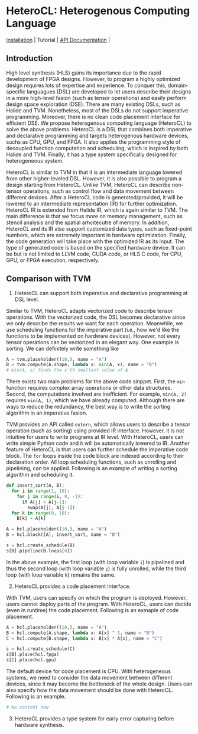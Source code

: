 HeteroCL: Heterogenous Computing Language
=========================================

[Installation](docs#installation-guide) | Tutorial | [API Documentation](docs#python-api) | 

## Introduction

High level synthesis (HLS) gains its importance due to the rapid development of FPGA designs. However, to program a highly optimized design requires lots of expertise and experience. To conquer this, domain-specific languagues (DSL) are developed to let users describe their designs in a more high-level fasion (such as tensor operations) and easily perform design space exploration (DSE). There are many existing DSLs, such as Halide and TVM. Nonetheless, most of the DSLs do not support imperative programming. Moreover, there is no clean code placement interface for efficient DSE. We propose heterogenous computing language (HeteroCL) to solve the above problems. HeteroCL is a DSL that combines both imperative and declarative programming and targets heterogenous hardware devices, suchs as CPU, GPU, and FPGA. It also applies the programming style of decoupled function computation and scheduling, which is inspired by both Halide and TVM. Finally, it has a type system specifically designed for heterogeneous system.

HeteroCL is similar to TVM in that it is an intermediate language lowered from other higher-leveled DSL. However, it is also possible to program a design starting from HeteroCL. Unlike TVM, HeteroCL can describe non-tensor operations, such as control flow and data movement between different devices. After a HeteroCL code is generated/provided, it will be lowered to an intermediate representation (IR) for further optimization. HeteroCL IR is extended from Halide IR, which is again similar to TVM. The main difference is that we focus more on memory management, such as stencil analysis and the spatial arhcitecutre of memory. In addition, HeteroCL and its IR also support customized data types, such as fixed-point numbers, which are extremely important in hardware optimization. Finally, the code generation will take place with the optimized IR as its input. The type of generated code is based on the specified hardware device. It can be but is not limited to LLVM code, CUDA code, or HLS C code, for CPU, GPU, or FPGA execution, respectively.

## Comparison with TVM

1. HeteroCL can support both imperative and declarative programming at DSL level.

Similar to TVM, HeteroCL adapts vectorized code to describe tensor operations. With the vectorized code, the DSL becomes declarative since we only describe the results we want for each operation. Meanwhile, we use scheduling functions for the imperative part (i.e., how we'd like the functions to be implemented on hardware devices). However, not every tensor operations can be vectorized in an elegant way. One example is sorting. We can definitely write something like
````python
A = tvm.placeholder((10,), name = "A")
B = tvm.compute(A.shape, lambda x: min(A, x), name = "B")
# min(A, x) finds the x'th smallest value of A
````
There exists two main problems for the above code sinppet. First, the ``min`` function requires complex array operations or other data structures. Second, the computations involved are inefficient. For example, ``min(A, 2)`` requires ``min(A, 1)``, which we have already computed. Although there are ways to reduce the redundancy, the best way is to write the sorting algorithm in an imperative fasion.

TVM provides an API called ``extern``, which allows users to describe a tensor operation (such as sorting) using provided IR interface. However, it is not intuitive for users to write programs at IR level. With HeteroCL, users can write simple Python code and it will be automatically lowered to IR. Another feature of HeteroCL is that users can further schedule the imperative code block. The ``for`` loops inside the code block are indexed according to their declaration order. All loop scheduling functions, such as unrolling and pipelining, can be applied. Following is an example of writing a sorting algorithm and scheduling it.

````python
def insert_sort(A, B):
  for i in range(1, 10):
    for j in range(i, 0, -1):
      if A[j] > A[j-1]:
        swap(A[j], A[j-1])
  for k in range(0, 10):
    B[k] = A[k]

A = hcl.placeholder((10,), name = "A")
B = hcl.block([A], insert_sort, name = "B")

s = hcl.create_schedule(B)
s[B].pipeline(B.loops[0])
````

In the above example, the first loop (with loop variable ``i``) is pipelined and thus the second loop (with loop variable ``j``) is fully unrolled, while the third loop (with loop variable ``k``) remains the same.

2. HeteroCL provides a code placement interface.

With TVM, users can specify on which the program is deployed. However, users cannot deploy parts of the program. With HeteroCL, users can decide (even in runtime) the code placement. Following is an exmaple of code placement.

````python
A = hcl.placeholder((10,), name = "A")
B = hcl.compute(A.shape, lambda x: A[x] ^ 1, name = "B")
C = hcl.compute(B.shape, lambda x: B[x] * A[x], name = "C")

s = hcl.create_schedule(C)
s[B].place(hcl.fpga)
s[C].place(hcl.gpu)
````

The default device for code placement is CPU. With heterogeneous systems, we need to consider the data movement between different devices, since it may become the bottleneck of the whole design. Users can also specify how the data movement should be done with HeteroCL. Following is an example.

````python
# No content now
````

3. HeteroCL provides a type system for early error capturing before hardware synthesis.

